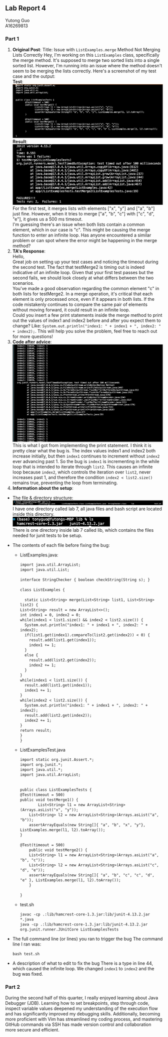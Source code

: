 ## Lab Report 4
Yutong Guo<br>
A16269813<br>
### Part 1
1. **Original Post**:
Title: Issue with `ListExamples.merge` Method Not Merging Lists Correctly
Hey, I'm working on this `ListExamples` class, specifically the merge method. It's supposed to merge two sorted lists into a single sorted list. However, I'm running into an issue where the method doesn't seem to be merging the lists correctly. Here's a screenshot of my test case and the output:<br>
**Test**:<br>
![Image](test.png)<br>
**Result**:<br>
![Image](result.png)<br>
For the first test, it merges lists with elements ["x", "y"] and ["a", "b"] just fine. However, when it tries to merge ["a", "b", "c"] with ["c", "d", "e"], it gives us a 500 ms timeout.<br>
I'm guessing there's an issue when both lists contain a common element, which in our case is "c". This might be causing the merge function to enter an infinite loop. Has anyone encountered a similar problem or can spot where the error might be happening in the merge method?<br>
2. **TA's Response**:<br>
Hello,<br>
Great job on setting up your test cases and noticing the timeout during the second test. The fact that testMerge2 is timing out is indeed indicative of an infinite loop. Given that your first test passes but the second fails, we should look closely at what differs between the two scenarios.<br>
You’ve made a good observation regarding the common element "c" in both lists for testMerge2. In a merge operation, it's critical that each element is only processed once, even if it appears in both lists. If the code mistakenly continues to compare the same pair of elements without moving forward, it could result in an infinite loop.<br>
Could you insert a few print statements inside the merge method to print out the values of index1 and index2 before and after you expect them to change? Like: `System.out.println("index1: " + index1 + ", index2: " + index2);`. This will help you solve the problem, feel free to reach out for more questions!
3. **Code after advice**:<br>
![Image](test2.png)<br>
This is what I got from implementing the print statement. I think it is pretty clear what the bug is. The index values index1 and index2 both increase initially, but then `index1` continues to increment without `index2` ever advancing past 1. So the bug is `index1` is incrementing in the while loop that is intended to iterate through `list2`. This causes an infinite loop because `index2`, which controls the iteration over `list2`, never increases past 1, and therefore the condition `index2 < list2.size()` remains true, preventing the loop from terminating.
4. **Information about the setup**:
- The file & directory structure:<br>
![Image](structure.png)<br>
I have one directory called lab 7, all java files and bash script are located inside this directory.<br>
![Image](structure2.png)<br>
There is one directory inside lab 7 called lib, which contains the files needed for junit tests to be setup. 
- The contents of each file before fixing the bug:
  - ListExamples.java:
    
    ```
    import java.util.ArrayList;
    import java.util.List;

    interface StringChecker { boolean checkString(String s); }

    class ListExamples {

      static List<String> merge(List<String> list1, List<String> list2) {
    List<String> result = new ArrayList<>();
    int index1 = 0, index2 = 0;
    while(index1 < list1.size() && index2 < list2.size()) {
      System.out.println("index1: " + index1 + ", index2: " + index2);
      if(list1.get(index1).compareTo(list2.get(index2)) < 0) {
        result.add(list1.get(index1));
        index1 += 1;
      }
      else {
        result.add(list2.get(index2));
        index2 += 1;
      }
    }
    while(index1 < list1.size()) {
      result.add(list1.get(index1));
      index1 += 1;
    }
    while(index2 < list2.size()) {
      System.out.println("index1: " + index1 + ", index2: " + index2);
      result.add(list2.get(index2));
      index2 += 1;
    }
    return result;
    }
    }
    ```
    
  - ListExamplesTest.java
    
    ```
    import static org.junit.Assert.*;
    import org.junit.*;
    import java.util.*;
    import java.util.ArrayList;


    public class ListExamplesTests {
	@Test(timeout = 500)
	public void testMerge1() {
    		List<String> l1 = new ArrayList<String>(Arrays.asList("x", "y"));
		List<String> l2 = new ArrayList<String>(Arrays.asList("a", "b"));
		assertArrayEquals(new String[]{ "a", "b", "x", "y"}, ListExamples.merge(l1, l2).toArray());
	}
	
	@Test(timeout = 500)
        public void testMerge2() {
		List<String> l1 = new ArrayList<String>(Arrays.asList("a", "b", "c"));
		List<String> l2 = new ArrayList<String>(Arrays.asList("c", "d", "e"));
		assertArrayEquals(new String[]{ "a", "b", "c", "c", "d", "e" }, ListExamples.merge(l1, l2).toArray());
        }

    }
    ```
    
  - test.sh
    
    ```
    javac -cp .:lib/hamcrest-core-1.3.jar:lib/junit-4.13.2.jar *.java
    java -cp .:lib/hamcrest-core-1.3.jar:lib/junit-4.13.2.jar org.junit.runner.JUnitCore ListExamplesTests
    ```
    
- The full command line (or lines) you ran to trigger the bug
  The command line I ran was:
  
  ```
  bash test.sh
  ```
  
- A description of what to edit to fix the bug
  There is a type in line 44, which caused the infinite loop. We changed `index1` to `index2` and the bug was fixed.

### Part 2
During the second half of this quarter, I really enjoyed learning about Java Debugger (JDB). Learning how to set breakpoints, step through code, inspect variable values deepened my understanding of the execution flow and has significantly improved my debugging skills. Additionally, becoming more proficient with Vim has streamlined my coding process, and mastering GitHub commands via SSH has made version control and collaboration more secure and efficient.
